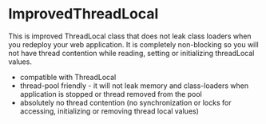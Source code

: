 # ImprovedThreadLocal
This is improved ThreadLocal class that does not leak class loaders when you redeploy your web application. It is completely non-blocking so you will not have thread contention while reading, setting or initializing threadLocal values.

* compatible with ThreadLocal
* thread-pool friendly - it will not leak memory and class-loaders when application is stopped or thread removed from the pool
* absolutely no thread contention (no synchronization or locks for accessing, initializing or removing thread local values)
